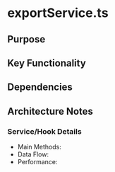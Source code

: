 # exportService.ts

## Purpose

## Key Functionality

## Dependencies

## Architecture Notes

### Service/Hook Details
- Main Methods: 
- Data Flow: 
- Performance: 
